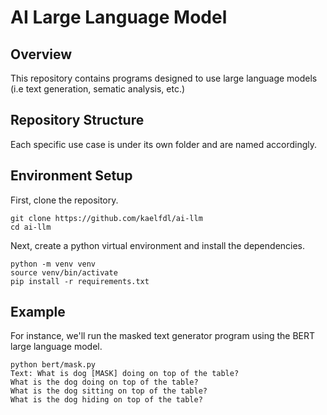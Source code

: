 # AI Large Language Model
## Overview
This repository contains programs designed to use large language models (i.e text generation, sematic analysis, etc.)

## Repository Structure
Each specific use case is under its own folder and are named accordingly.

## Environment Setup
First, clone the repository.
```
git clone https://github.com/kaelfdl/ai-llm
cd ai-llm
```

Next, create a python virtual environment and install the dependencies.
```
python -m venv venv
source venv/bin/activate
pip install -r requirements.txt
```

## Example
For instance, we'll run the masked text generator program using the BERT large language model.
```
python bert/mask.py
Text: What is dog [MASK] doing on top of the table?
What is the dog doing on top of the table?
What is the dog sitting on top of the table?
What is the dog hiding on top of the table?
```
